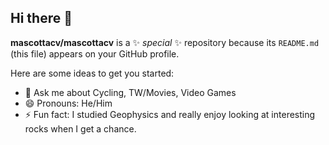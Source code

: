 ## Hi there 👋


**mascottacv/mascottacv** is a ✨ _special_ ✨ repository because its `README.md` (this file) appears on your GitHub profile.

Here are some ideas to get you started:

- 💬 Ask me about Cycling, TW/Movies, Video Games
- 😄 Pronouns: He/Him
- ⚡ Fun fact: I studied Geophysics and really enjoy looking at interesting rocks when I get a chance.

